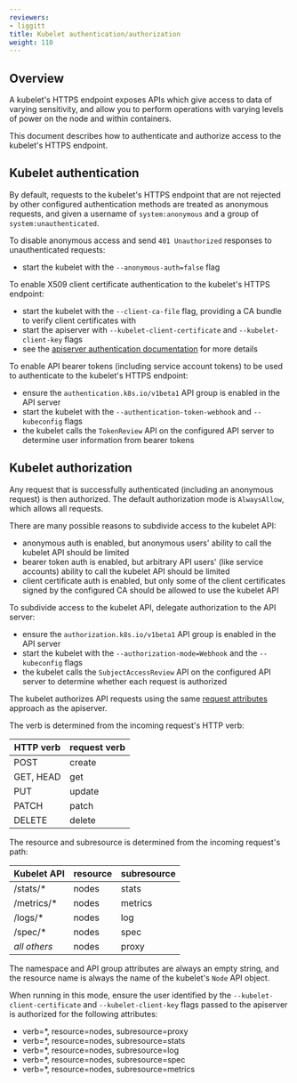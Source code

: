 ```yaml
---
reviewers:
- liggitt
title: Kubelet authentication/authorization
weight: 110
---
```



## Overview

A kubelet's HTTPS endpoint exposes APIs which give access to data of varying sensitivity,
and allow you to perform operations with varying levels of power on the node and within containers.

This document describes how to authenticate and authorize access to the kubelet's HTTPS endpoint.

## Kubelet authentication

By default, requests to the kubelet's HTTPS endpoint that are not rejected by other configured
authentication methods are treated as anonymous requests, and given a username of `system:anonymous`
and a group of `system:unauthenticated`.

To disable anonymous access and send `401 Unauthorized` responses to unauthenticated requests:

* start the kubelet with the `--anonymous-auth=false` flag

To enable X509 client certificate authentication to the kubelet's HTTPS endpoint:

* start the kubelet with the `--client-ca-file` flag, providing a CA bundle to verify client certificates with
* start the apiserver with `--kubelet-client-certificate` and `--kubelet-client-key` flags
* see the [apiserver authentication documentation](/docs/reference/access-authn-authz/authentication/#x509-client-certs) for more details

To enable API bearer tokens (including service account tokens) to be used to authenticate to the kubelet's HTTPS endpoint:

* ensure the `authentication.k8s.io/v1beta1` API group is enabled in the API server
* start the kubelet with the `--authentication-token-webhook` and `--kubeconfig` flags
* the kubelet calls the `TokenReview` API on the configured API server to determine user information from bearer tokens

## Kubelet authorization

Any request that is successfully authenticated (including an anonymous request) is then authorized. The default authorization mode is `AlwaysAllow`, which allows all requests.

There are many possible reasons to subdivide access to the kubelet API:

* anonymous auth is enabled, but anonymous users' ability to call the kubelet API should be limited
* bearer token auth is enabled, but arbitrary API users' (like service accounts) ability to call the kubelet API should be limited
* client certificate auth is enabled, but only some of the client certificates signed by the configured CA should be allowed to use the kubelet API

To subdivide access to the kubelet API, delegate authorization to the API server:

* ensure the `authorization.k8s.io/v1beta1` API group is enabled in the API server
* start the kubelet with the `--authorization-mode=Webhook` and the `--kubeconfig` flags
* the kubelet calls the `SubjectAccessReview` API on the configured API server to determine whether each request is authorized

The kubelet authorizes API requests using the same [request attributes](/docs/reference/access-authn-authz/authorization/#review-your-request-attributes) approach as the apiserver.

The verb is determined from the incoming request's HTTP verb:

HTTP verb | request verb
----------|---------------
POST      | create
GET, HEAD | get
PUT       | update
PATCH     | patch
DELETE    | delete

The resource and subresource is determined from the incoming request's path:

Kubelet API  | resource | subresource
-------------|----------|------------
/stats/\*     | nodes    | stats
/metrics/\*   | nodes    | metrics
/logs/\*      | nodes    | log
/spec/\*      | nodes    | spec
*all others* | nodes    | proxy

The namespace and API group attributes are always an empty string, and
the resource name is always the name of the kubelet's `Node` API object.

When running in this mode, ensure the user identified by the `--kubelet-client-certificate` and `--kubelet-client-key`
flags passed to the apiserver is authorized for the following attributes:

* verb=\*, resource=nodes, subresource=proxy
* verb=\*, resource=nodes, subresource=stats
* verb=\*, resource=nodes, subresource=log
* verb=\*, resource=nodes, subresource=spec
* verb=\*, resource=nodes, subresource=metrics
